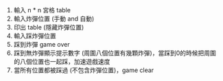 1. 輸入 n * n 宮格 table
2. 輸入炸彈位置 (手動 and 自動)
3. 印出 table (隱藏炸彈位置)
4. 輸入踩炸彈位置
5. 踩到炸彈 game over
6. 踩到無炸彈顯示提示數字 (周圍八個位置有幾顆炸彈)，當踩到0的時候把周圍的八個位置也一起踩，加速遊戲速度
7. 當所有位置都被踩過 (不包含炸彈位置)，game clear
